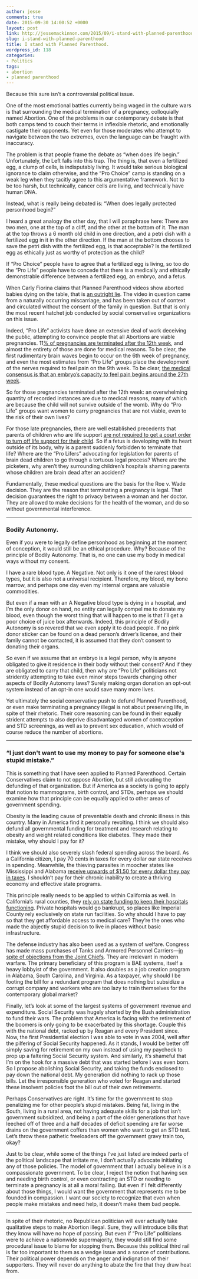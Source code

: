 ```yaml
---
author: jesse
comments: true
date: 2015-09-30 14:00:52 +0000
layout: post
link: http://jessemackinnon.com/2015/09/i-stand-with-planned-parenthood/
slug: i-stand-with-planned-parenthood
title: I stand with Planned Parenthood.
wordpress_id: 118
categories:
- Politics
tags:
- abortion
- planned parenthood
---
```


Because this sure isn’t a controversial political issue.

One of the most emotional battles currently being waged in the culture wars is that surrounding the medical termination of a pregnancy, colloquially named Abortion. One of the problems in our contemporary debate is that both camps tend to couch their terms in inflexible rhetoric, and emotionally castigate their opponents. Yet even for those moderates who attempt to navigate between the two extremes, even the language can be fraught with inaccuracy.

The problem is that people frame the debate as “when does life begin.” Unfortunately, the Left falls into this trap. The thing is, that even a fertilized egg, a clump of cells, is indisputably living. It would take serious biological ignorance to claim otherwise, and the “Pro Choice” camp is standing on a weak leg when they tacitly agree to this argumentative framework. Not to be too harsh, but technically, cancer cells are living, and technically have human DNA.

Instead, what is really being debated is: “When does legally protected personhood begin?”

I heard a great analogy the other day, that I will paraphrase here: There are two men, one at the top of a cliff, and the other at the bottom of it. The man at the top throws a 6 month old child in one direction, and a petri dish with a fertilized egg in it in the other direction. If the man at the bottom chooses to save the petri dish with the fertilized egg, is that acceptable? Is the fertilized egg as ethically just as worthy of protection as the child?

If “Pro Choice” people have to agree that a fertilized egg is living, so too do the “Pro Life” people have to concede that there is a medically and ethically demonstrable difference between a fertilized egg, an embryo, and a fetus.

When Carly Fiorina claims that Planned Parenthood videos show aborted babies dying on the table, that is [an outright lie](http://www.slate.com/blogs/xx_factor/2015/09/29/carly_fiorina_abortion_video_she_just_didn_t_tell_the_truth.html). The video in question came from a naturally occurring miscarriage, and has been taken out of context and circulated without the consent of the family in question. But that is only the most recent hatchet job conducted by social conservative organizations on this issue.

Indeed, “Pro Life” activists have done an extensive deal of work deceiving the public, attempting to convince people that all Abortions are viable pregnancies. 11[% of pregnancies are terminated after the 12th week](https://web.archive.org/web/20120404080239/http://www.guttmacher.org/pubs/ib14.html), and almost the entirety of those are done for medical reasons. To be clear, the first rudimentary brain waves begin to occur on the 6th week of pregnancy, and even the most estimates from “Pro Life” groups place the development of the nerves required to feel pain on the 9th week. To be clear, [the medical consensus is that an embryo’s capacity to feel pain begins around the 27th week](http://www.factcheck.org/2015/05/does-a-fetus-feel-pain-at-20-weeks/).

So for those pregnancies terminated after the 12th week: an overwhelming quantity of recorded instances are due to medical reasons, many of which are because the child will not survive outside of the womb. Why do “Pro Life” groups want women to carry pregnancies that are not viable, even to the risk of their own lives?

For those late pregnancies, there are well established precedents that parents of children who are life support [are not required to get a court order to turn off life support for their child](http://www.nytimes.com/2003/05/17/nyregion/17SUPP.html). So if a fetus is developing with its heart outside of its body, why is a parent suddenly forbidden to terminate that life? Where are the “Pro Lifers” advocating for legislation for parents of brain dead children to go through a tortuous legal process? Where are the picketers, why aren’t they surrounding children’s hospitals shaming parents whose children are brain dead after an accident?

Fundamentally, these medical questions are the basis for the Roe v. Wade decision. They are the reason that terminating a pregnancy is legal. That decision guarantees the right to privacy between a woman and her doctor. They are allowed to make decisions for the health of the woman, and do so without governmental interference.



* * *





### Bodily Autonomy.


Even if you were to legally define personhood as beginning at the moment of conception, it would still be an ethical procedure. Why? Because of the principle of Bodily Autonomy. That is, no one can use my body in medical ways without my consent.

I have a rare blood type. A Negative. Not only is it one of the rarest blood types, but it is also not a universal recipient. Therefore, my blood, my bone marrow, and perhaps one day even my internal organs are valuable commodities.

But even if a man with an A Negative blood type is dying in a hospital, and I’m the only donor on hand, no entity can legally compel me to donate my blood, even though the worst thing that will happen to me is that I’ll get a poor choice of juice box afterwards. Indeed, this principle of Bodily Autonomy is so revered that we even apply it to dead people. If no pink donor sticker can be found on a dead person’s driver’s license, and their family cannot be contacted, it is assumed that they don’t consent to donating their organs.

So even if we assume that an embryo is a legal person, why is anyone obligated to give it residence in their body without their consent? And if they are obligated to carry that child, then why are “Pro Life” politicians not stridently attempting to take even minor steps towards changing other aspects of Bodily Autonomy laws? Surely making organ donation an opt-out system instead of an opt-in one would save many more lives.

Yet ultimately the social conservative push to defund Planned Parenthood, or even make terminating a pregnancy illegal is not about preserving life, in spite of their rhetoric. Their core reasoning can be found in their equally strident attempts to also deprive disadvantaged women of contraception and STD screenings, as well as to prevent sex education, which would of course reduce the number of abortions.



* * *





### “I just don't want to use my money to pay for someone else's stupid mistake.”


This is something that I have seen applied to Planned Parenthood. Certain Conservatives claim to not oppose Abortion, but still advocating the defunding of that organization. But if America as a society is going to apply that notion to mammograms, birth control, and STDs, perhaps we should examine how that principle can be equally applied to other areas of government spending.

Obesity is the leading cause of preventable death and chronic illness in this country. Many in America find it personally revolting. I think we should also defund all governmental funding for treatment and research relating to obesity and weight related conditions like diabetes. They made their mistake, why should I pay for it?

I think we should also severely slash federal spending across the board. As a California citizen, I pay 70 cents in taxes for every dollar our state receives in spending. Meanwhile, the thieving parasites in moocher states like Mississippi and Alabama [receive upwards of $1.50 for every dollar they pay in taxes](http://www.theatlantic.com/business/archive/2014/05/which-states-are-givers-and-which-are-takers/361668/). I shouldn’t pay for their chronic inability to create a thriving economy and effective state programs.

This principle really needs to be applied to within California as well. In California’s rural counties, they [rely on state funding to keep their hospitals functioning](http://www.npr.org/sections/health-shots/2012/02/02/145860801/how-one-hospital-entices-doctors-to-work-in-rural-america). Private hospitals would go bankrupt, so places like Imperial County rely exclusively on state run facilities. So why should I have to pay so that they get affordable access to medical care? They’re the ones who made the abjectly stupid decision to live in places without basic infrastructure.

The defense industry has also been used as a system of welfare. Congress has made mass purchases of Tanks and Armored Personnel Carriers—[in spite of objections from the Joint Chiefs](http://www.military.com/daily-news/2014/12/18/congress-again-buys-abrams-tanks-the-army-doesnt-want.html). They are irrelevant in modern warfare. The primary beneficiary of this program is BAE systems, itself a heavy lobbyist of the government. It also doubles as a job creation program in Alabama, South Carolina, and Virginia. As a taxpayer, why should I be footing the bill for a redundant program that does nothing but subsidize a corrupt company and workers who are too lazy to train themselves for the contemporary global market?

Finally, let’s look at some of the largest systems of government revenue and expenditure. Social Security was hugely shorted by the Bush administration to fund their wars. The problem that America is facing with the retirement of the boomers is only going to be exacerbated by this shortage. Couple this with the national debt, racked up by Reagan and every President since. Now, the first Presidential election I was able to vote in was 2004, well after the pilfering of Social Security happened. As it stands, I would be better off simply saving for retirement on my own instead of using my paycheck to prop up a faltering Social Security system. And similarly, it’s shameful that I’m on the hook for a massive debt that was started before I was even born. So I propose abolishing Social Security, and taking the funds enclosed to pay down the national debt. My generation did nothing to rack up those bills. Let the irresponsible generation who voted for Reagan and started these insolvent policies foot the bill out of their own retirements.

Perhaps Conservatives are right. It’s time for the government to stop penalizing me for other people’s stupid mistakes. Being fat, living in the South, living in a rural area, not having adequate skills for a job that isn’t government subsidized, and being a part of the older generations that have leeched off of three and a half decades of deficit spending are far worse drains on the government coffers than women who want to get an STD test. Let’s throw these pathetic freeloaders off the government gravy train too, okay?

Just to be clear, while some of the things I’ve just listed are indeed parts of the political landscape that irritate me, I don’t actually advocate initiating any of those policies. The model of government that I actually believe in is a compassionate government. To be clear, I reject the notion that having sex and needing birth control, or even contracting an STD or needing to terminate a pregnancy is at all a moral failing. But even if I felt differently about those things, I would want the government that represents me to be founded in compassion. I want our society to recognize that even when people make mistakes and need help, it doesn’t make them bad people.



* * *



In spite of their rhetoric, no Republican politician will ever actually take qualitative steps to make Abortion illegal. Sure, they will introduce bills that they know will have no hope of passing. But even if “Pro Life” politicians were to achieve a nationwide supermajority, they would still find some procedural issue to blame for stopping them. Because this political third rail is far too important to them as a wedge issue and a source of contributions. Their political power depends on the anger and indignation of their supporters. They will never do anything to abate the fire that they draw heat from.
